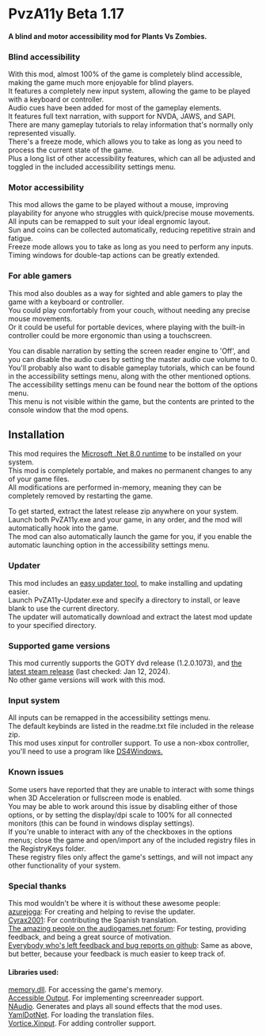 ﻿# PvzA11y Beta 1.17
#### A blind and motor accessibility mod for Plants Vs Zombies.

### Blind accessibility
With this mod, almost 100% of the game is completely blind accessible, making the game much more enjoyable for blind players.  
It features a completely new input system, allowing the game to be played with a keyboard or controller.  
Audio cues have been added for most of the gameplay elements.  
It features full text narration, with support for NVDA, JAWS, and SAPI.  
There are many gameplay tutorials to relay information that's normally only represented visually.  
There's a freeze mode, which allows you to take as long as you need to process the current state of the game.  
Plus a long list of other accessibility features, which can all be adjusted and toggled in the included accessibility settings menu.  

### Motor accessibility
This mod allows the game to be played without a mouse, improving playability for anyone who struggles with quick/precise mouse movements.  
All inputs can be remapped to suit your ideal ergnomic layout.  
Sun and coins can be collected automatically, reducing repetitive strain and fatigue.  
Freeze mode allows you to take as long as you need to perform any inputs.  
Timing windows for double-tap actions can be greatly extended.  

### For able gamers
This mod also doubles as a way for sighted and able gamers to play the game with a keyboard or controller.  
You could play comfortably from your couch, without needing any precise mouse movements.  
Or it could be useful for portable devices, where playing with the built-in controller could be more ergonomic than using a touchscreen.  

You can disable narration by setting the screen reader engine to 'Off', and you can disable the audio cues by setting the master audio cue volume to 0.  
You'll probably also want to disable gameplay tutorials, which can be found in the accessibility settings menu, along with the other mentioned options.  
The accessibility settings menu can be found near the bottom of the options menu.  
This menu is not visible within the game, but the contents are printed to the console window that the mod opens.  




## Installation
This mod requires the [Microsoft .Net 8.0 runtime](https://dotnet.microsoft.com/en-us/download/dotnet/thank-you/runtime-desktop-8.0.0-windows-x86-installer) to be installed on your system.  
This mod is completely portable, and makes no permanent changes to any of your game files.  
All modifications are performed in-memory, meaning they can be completely removed by restarting the game.  

To get started, extract the latest release zip anywhere on your system.  
Launch both PvZA11y.exe and your game, in any order, and the mod will automatically hook into the game.  
The mod can also automatically launch the game for you, if you enable the automatic launching option in the accessibility settings menu.  

### Updater
This mod includes an [easy updater tool](https://github.com/CG8516/PvZA11y-Updater), to make installing and updating easier.  
Launch PvZA11y-Updater.exe and specify a directory to install, or leave blank to use the current directory.  
The updater will automatically download and extract the latest mod update to your specified directory.  

### Supported game versions  
This mod currently supports the GOTY dvd release (1.2.0.1073), and [the latest steam release](https://store.steampowered.com/app/3590/Plants_vs_Zombies_GOTY_Edition/) (last checked: Jan 12, 2024).  
No other game versions will work with this mod.  

### Input system
All inputs can be remapped in the accessibility settings menu.  
The default keybinds are listed in the readme.txt file included in the release zip.  
This mod uses xinput for controller support. To use a non-xbox controller, you'll need to use a program like [DS4Windows.](https://github.com/Ryochan7/DS4Windows)  

### Known issues  
Some users have reported that they are unable to interact with some things when 3D Acceleration or fullscreen mode is enabled.  
You may be able to work around this issue by disabling either of those options, or by setting the display/dpi scale to 100% for all connected monitors (this can be found in windows display settings).  
If you're unable to interact with any of the checkboxes in the options menus; close the game and open/import any of the included registry files in the RegistryKeys folder.   
These registry files only affect the game's settings, and will not impact any other functionality of your system.  

### Special thanks
This mod wouldn't be where it is without these awesome people:  
[azurejoga](https://github.com/azurejoga): For creating and helping to revise the updater.  
[Cyrax2001](https://github.com/Cyrax2001): For contributing the Spanish translation.  
[The amazing people on the audiogames.net forum](https://forum.audiogames.net/post/822297): For testing, providing feedback, and being a great source of motivation.  
[Everybody who's left feedback and bug reports on github](https://github.com/CG8516/PvZA11y/issues?q=): Same as above, but better, because your feedback is much easier to keep track of.  

#### Libraries used:
[memory.dll](https://github.com/erfg12/memory.dll). For accessing the game's memory.  
[Accessible Output](https://github.com/SaqibS/AccessibleOutput). For implementing screenreader support.  
[NAudio](https://github.com/naudio/NAudio). Generates and plays all sound effects that the mod uses.  
[YamlDotNet](https://github.com/aaubry/YamlDotNet). For loading the translation files.  
[Vortice.Xinput](https://github.com/amerkoleci/Vortice.Windows). For adding controller support.

